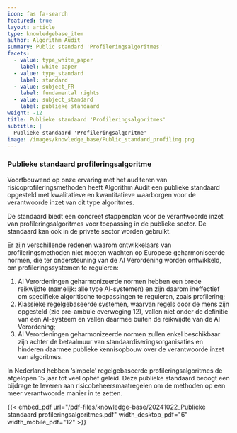 ```yaml
---
icon: fas fa-search
featured: true
layout: article
type: knowledgebase_item
author: Algorithm Audit
summary: Public standard 'Profileringsalgoritmes'
facets:
  - value: type_white_paper
    label: white paper
  - value: type_standard
    label: standard
  - value: subject_FR
    label: fundamental rights
  - value: subject_standard
    label: publieke standaard
weight: -12
title: Publieke standaard 'Profileringsalgoritmes'
subtitle: |
  Publieke standaard 'Profileringsalgoritme'
image: /images/knowledge_base/Public_standard_profiling.png
---
```


### Publieke standaard profileringsalgoritme

Voortbouwend op onze ervaring met het auditeren van risicoprofileringsmethoden heeft Algorithm Audit een publieke standaard opgesteld met kwalitatieve en kwantitatieve waarborgen voor de verantwoorde inzet van dit type algoritmes.

De standaard biedt een concreet stappenplan voor de verantwoorde inzet van profileringsalgoritmes voor toepassing in de publieke sector. De standaard kan ook in de private sector worden gebruikt.

Er zijn verschillende redenen waarom ontwikkelaars van profileringsmethoden niet moeten wachten op Europese geharmoniseerde normen, die ter ondersteuning van de AI Verordening worden ontwikkeld, om profileringssystemen te reguleren:

1. AI Verordeningen geharmonizeerde normen hebben een brede reikwijdte (namelijk: alle type AI-systemen) en zijn daarom ineffectief om specifieke algoritische toepassingen te reguleren, zoals profilering;
2. Klassieke regelgebaseerde systemen, waarvan regels door de mens zijn opgesteld (zie pre-ambule overweging 12), vallen niet onder de definitie van een AI-systeem en vallen daarmee buiten de reikwijdte van de AI Verordening;
3. AI Verordeningen geharmonizeerde normen zullen enkel beschikbaar zijn achter de betaalmuur van standaardiseringsorganisaties en hinderen daarmee publieke kennisopbouw over de verantwoorde inzet van algoritmes.

In Nederland hebben ‘simpele’ regelgebaseerde profileringsalgoritmes de afgelopen 15 jaar tot veel ophef geleid. Deze publieke standaard beoogt een bijdrage te leveren aan risicobeheersmaatregelen om de methoden op een meer verantwoorde manier in te zetten.

{{< embed_pdf url="/pdf-files/knowledge-base/20241022_Publieke standaard profileringsalgoritmes.pdf" width_desktop_pdf="6" width_mobile_pdf="12" >}}
